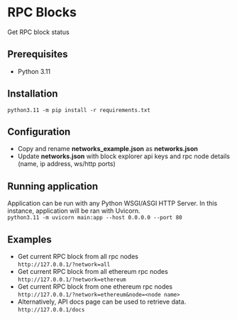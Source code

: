 # RPC Blocks
Get RPC block status

## Prerequisites
- Python 3.11

## Installation
`python3.11 -m pip install -r requirements.txt`

## Configuration
- Copy and rename **networks_example.json** as **networks.json**
- Update **networks.json** with block explorer api keys and rpc node details (name, ip address, ws/http ports)

## Running application
Application can be run with any Python WSGI/ASGI HTTP Server. In this instance, application will be ran with Uvicorn.  
`python3.11 -m uvicorn main:app --host 0.0.0.0 --port 80`

## Examples
- Get current RPC block from all rpc nodes  
`http://127.0.0.1/?network=all`
- Get current RPC block from all ethereum rpc nodes  
`http://127.0.0.1/?network=ethereum`
- Get current RPC block from one ethereum rpc nodes  
`http://127.0.0.1/?network=ethereum&node=<node name>`
- Alternatively, API docs page can be used to retrieve data.  
`http://127.0.0.1/docs`
